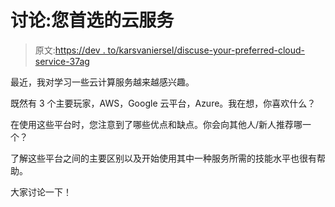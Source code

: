 # 讨论:您首选的云服务

> 原文:[https://dev . to/karsvaniersel/discuse-your-preferred-cloud-service-37ag](https://dev.to/karsvaniersel/discuss-your-preferred-cloud-service-37ag)

最近，我对学习一些云计算服务越来越感兴趣。

既然有 3 个主要玩家，AWS，Google 云平台，Azure。我在想，你喜欢什么？

在使用这些平台时，您注意到了哪些优点和缺点。你会向其他人/新人推荐哪一个？

了解这些平台之间的主要区别以及开始使用其中一种服务所需的技能水平也很有帮助。

大家讨论一下！